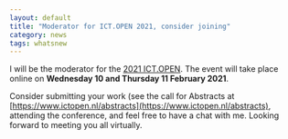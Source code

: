 ```yaml
---
layout: default
title: "Moderator for ICT.OPEN 2021, consider joining"
category: news
tags: whatsnew
---
```

I will be the moderator for the [2021 ICT.OPEN](https://www.ictopen.nl/). The event will take place online on **Wednesday 10 and Thursday 11 February 2021**.


Consider submitting your work (see the call for Abstracts at [https://www.ictopen.nl/abstracts](https://www.ictopen.nl/abstracts), attending the conference, and feel free to have a chat with me. Looking forward to meeting you all virtually. 
